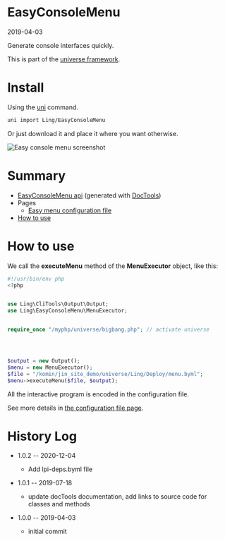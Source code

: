 EasyConsoleMenu
===========
2019-04-03



Generate console interfaces quickly. 



This is part of the [universe framework](https://github.com/karayabin/universe-snapshot).


Install
==========
Using the [uni](https://github.com/lingtalfi/universe-naive-importer) command.
```bash
uni import Ling/EasyConsoleMenu
```

Or just download it and place it where you want otherwise.




![Easy console menu screenshot](http://lingtalfi.com/img/universe/EasyConsoleMenu/easy-console-menu.png)


Summary
===========
- [EasyConsoleMenu api](https://github.com/lingtalfi/EasyConsoleMenu/blob/master/doc/api/Ling/EasyConsoleMenu.md) (generated with [DocTools](https://github.com/lingtalfi/DocTools))
- Pages
    - [Easy menu configuration file](https://github.com/lingtalfi/EasyConsoleMenu/blob/master/doc/pages/easy-menu-configuration-file.md)
- [How to use](#how-to-use)




How to use
===========

We call the **executeMenu** method of the **MenuExecutor** object, like this:



```php
#!/usr/bin/env php
<?php


use Ling\CliTools\Output\Output;
use Ling\EasyConsoleMenu\MenuExecutor;


require_once "/myphp/universe/bigbang.php"; // activate universe




$output = new Output();
$menu = new MenuExecutor();
$file = "/komin/jin_site_demo/universe/Ling/Deploy/menu.byml";
$menu->executeMenu($file, $output);
```

All the interactive program is encoded in the configuration file.

See more details in [the configuration file page](https://github.com/lingtalfi/EasyConsoleMenu/blob/master/doc/pages/easy-menu-configuration-file.md).





History Log
=============

- 1.0.2 -- 2020-12-04

    - Add lpi-deps.byml file

- 1.0.1 -- 2019-07-18

    - update docTools documentation, add links to source code for classes and methods
    
- 1.0.0 -- 2019-04-03

    - initial commit